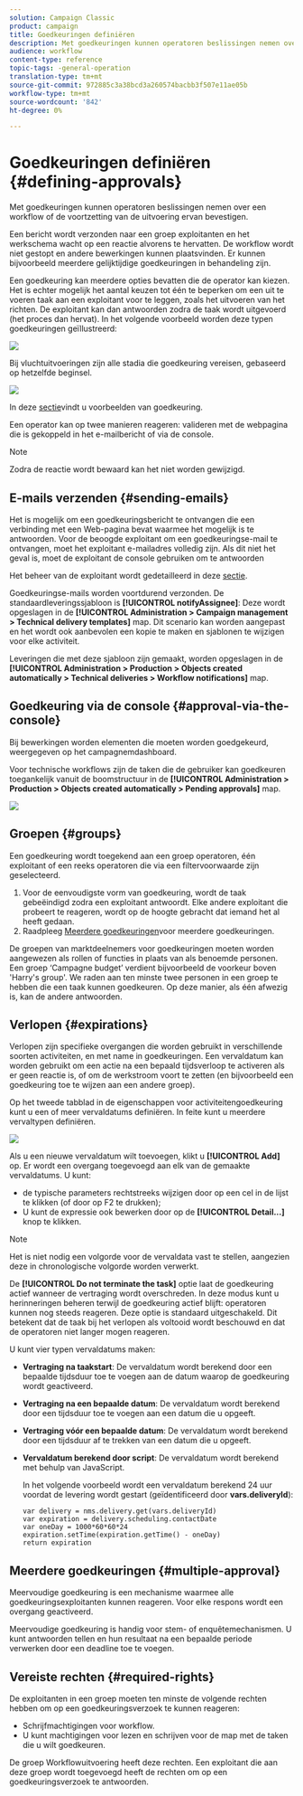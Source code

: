 ```yaml
---
solution: Campaign Classic
product: campaign
title: Goedkeuringen definiëren
description: Met goedkeuringen kunnen operatoren beslissingen nemen over een workflow of de voortzetting van de uitvoering ervan bevestigen
audience: workflow
content-type: reference
topic-tags: -general-operation
translation-type: tm+mt
source-git-commit: 972885c3a38bcd3a260574bacbb3f507e11ae05b
workflow-type: tm+mt
source-wordcount: '842'
ht-degree: 0%

---
```



# Goedkeuringen definiëren {#defining-approvals}

Met goedkeuringen kunnen operatoren beslissingen nemen over een workflow of de voortzetting van de uitvoering ervan bevestigen.

Een bericht wordt verzonden naar een groep exploitanten en het werkschema wacht op een reactie alvorens te hervatten. De workflow wordt niet gestopt en andere bewerkingen kunnen plaatsvinden. Er kunnen bijvoorbeeld meerdere gelijktijdige goedkeuringen in behandeling zijn.

Een goedkeuring kan meerdere opties bevatten die de operator kan kiezen. Het is echter mogelijk het aantal keuzen tot één te beperken om een uit te voeren taak aan een exploitant voor te leggen, zoals het uitvoeren van het richten. De exploitant kan dan antwoorden zodra de taak wordt uitgevoerd (het proces dan hervat). In het volgende voorbeeld worden deze typen goedkeuringen geïllustreerd:

![](assets/validation-1.png)

Bij vluchtuitvoeringen zijn alle stadia die goedkeuring vereisen, gebaseerd op hetzelfde beginsel.

![](assets/validation-1-in-op.png)

In deze [sectie](../../campaign/using/marketing-campaign-approval.md#checking-and-approving-deliveries)vindt u voorbeelden van goedkeuring.

Een operator kan op twee manieren reageren: valideren met de webpagina die is gekoppeld in het e-mailbericht of via de console.

>[!NOTE]
>
>Zodra de reactie wordt bewaard kan het niet worden gewijzigd.

## E-mails verzenden {#sending-emails}

Het is mogelijk om een goedkeuringsbericht te ontvangen die een verbinding met een Web-pagina bevat waarmee het mogelijk is te antwoorden. Voor de beoogde exploitant om een goedkeuringse-mail te ontvangen, moet het exploitant e-mailadres volledig zijn. Als dit niet het geval is, moet de exploitant de console gebruiken om te antwoorden

Het beheer van de exploitant wordt gedetailleerd in deze [sectie](../../platform/using/access-management.md).

Goedkeuringse-mails worden voortdurend verzonden. De standaardleveringssjabloon is **[!UICONTROL notifyAssignee]**: Deze wordt opgeslagen in de **[!UICONTROL Administration > Campaign management > Technical delivery templates]** map. Dit scenario kan worden aangepast en het wordt ook aanbevolen een kopie te maken en sjablonen te wijzigen voor elke activiteit.

Leveringen die met deze sjabloon zijn gemaakt, worden opgeslagen in de **[!UICONTROL Administration > Production > Objects created automatically > Technical deliveries > Workflow notifications]** map.

## Goedkeuring via de console {#approval-via-the-console}

Bij bewerkingen worden elementen die moeten worden goedgekeurd, weergegeven op het campagnemdashboard.

Voor technische workflows zijn de taken die de gebruiker kan goedkeuren toegankelijk vanuit de boomstructuur in de **[!UICONTROL Administration > Production > Objects created automatically > Pending approvals]** map.

![](assets/validation-node.png)

## Groepen {#groups}

Een goedkeuring wordt toegekend aan een groep operatoren, één exploitant of een reeks operatoren die via een filtervoorwaarde zijn geselecteerd.

1. Voor de eenvoudigste vorm van goedkeuring, wordt de taak gebeëindigd zodra een exploitant antwoordt. Elke andere exploitant die probeert te reageren, wordt op de hoogte gebracht dat iemand het al heeft gedaan.
1. Raadpleeg [Meerdere goedkeuringen](#multiple-approval)voor meerdere goedkeuringen.

De groepen van marktdeelnemers voor goedkeuringen moeten worden aangewezen als rollen of functies in plaats van als benoemde personen. Een groep ‘Campagne budget’ verdient bijvoorbeeld de voorkeur boven &#39;Harry&#39;s group&#39;. We raden aan ten minste twee personen in een groep te hebben die een taak kunnen goedkeuren. Op deze manier, als één afwezig is, kan de andere antwoorden.

## Verlopen {#expirations}

Verlopen zijn specifieke overgangen die worden gebruikt in verschillende soorten activiteiten, en met name in goedkeuringen. Een vervaldatum kan worden gebruikt om een actie na een bepaald tijdsverloop te activeren als er geen reactie is, of om de werkstroom voort te zetten (en bijvoorbeeld een goedkeuring toe te wijzen aan een andere groep).

Op het tweede tabblad in de eigenschappen voor activiteitengoedkeuring kunt u een of meer vervaldatums definiëren. In feite kunt u meerdere vervaltypen definiëren.

![](assets/expiration.png)

Als u een nieuwe vervaldatum wilt toevoegen, klikt u **[!UICONTROL Add]** op. Er wordt een overgang toegevoegd aan elk van de gemaakte vervaldatums. U kunt:

* de typische parameters rechtstreeks wijzigen door op een cel in de lijst te klikken (of door op F2 te drukken);
* U kunt de expressie ook bewerken door op de **[!UICONTROL Detail...]** knop te klikken.

>[!NOTE]
>
>Het is niet nodig een volgorde voor de vervaldata vast te stellen, aangezien deze in chronologische volgorde worden verwerkt.

De **[!UICONTROL Do not terminate the task]** optie laat de goedkeuring actief wanneer de vertraging wordt overschreden. In deze modus kunt u herinneringen beheren terwijl de goedkeuring actief blijft: operatoren kunnen nog steeds reageren. Deze optie is standaard uitgeschakeld. Dit betekent dat de taak bij het verlopen als voltooid wordt beschouwd en dat de operatoren niet langer mogen reageren.

U kunt vier typen vervaldatums maken:

* **Vertraging na taakstart**: De vervaldatum wordt berekend door een bepaalde tijdsduur toe te voegen aan de datum waarop de goedkeuring wordt geactiveerd.
* **Vertraging na een bepaalde datum**: De vervaldatum wordt berekend door een tijdsduur toe te voegen aan een datum die u opgeeft.
* **Vertraging vóór een bepaalde datum**: De vervaldatum wordt berekend door een tijdsduur af te trekken van een datum die u opgeeft.
* **Vervaldatum berekend door script**: De vervaldatum wordt berekend met behulp van JavaScript.

   In het volgende voorbeeld wordt een vervaldatum berekend 24 uur voordat de levering wordt gestart (geïdentificeerd door **vars.deliveryId**):

   ```
   var delivery = nms.delivery.get(vars.deliveryId)
   var expiration = delivery.scheduling.contactDate
   var oneDay = 1000*60*60*24
   expiration.setTime(expiration.getTime() - oneDay)
   return expiration
   ```

## Meerdere goedkeuringen {#multiple-approval}

Meervoudige goedkeuring is een mechanisme waarmee alle goedkeuringsexploitanten kunnen reageren. Voor elke respons wordt een overgang geactiveerd.

Meervoudige goedkeuring is handig voor stem- of enquêtemechanismen. U kunt antwoorden tellen en hun resultaat na een bepaalde periode verwerken door een deadline toe te voegen.

## Vereiste rechten {#required-rights}

De exploitanten in een groep moeten ten minste de volgende rechten hebben om op een goedkeuringsverzoek te kunnen reageren:

* Schrijfmachtigingen voor workflow.
* U kunt machtigingen voor lezen en schrijven voor de map met de taken die u wilt goedkeuren.

De groep Workflowuitvoering heeft deze rechten. Een exploitant die aan deze groep wordt toegevoegd heeft de rechten om op een goedkeuringsverzoek te antwoorden.
